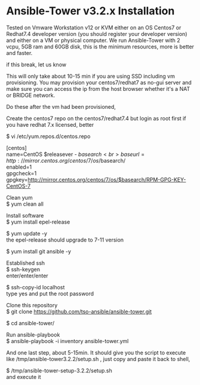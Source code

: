 # Ansible-Tower v3.2.x Installation

Tested on Vmware Workstation v12 or KVM either on an OS Centos7 or Redhat7.4 developer version (you should register your developer version) and either on a VM or physical computer. We run Ansible-Tower with 2 vcpu, 5GB ram and 60GB disk, this is the minimum resources, more is better and faster.

if this break, let us know

This will only take about 10-15 min if you are using SSD including vm provisioning. You may provision your centos7/redhat7 as no-gui server and make sure you can access the ip from the host browser whether it's a NAT or BRIDGE network.

Do these after the vm had been provisioned,

Create the centos7 repo on the centos7/redhat7.4 but login as root first
if you have redhat 7.x licensed, better

$ vi /etc/yum.repos.d/centos.repo

[centos]<br>
name=CentOS $releasever - $basearch<br>
baseurl=http://mirror.centos.org/centos/7/os/$basearch/<br>
enabled=1<br>
gpgcheck=1<br>
gpgkey=http://mirror.centos.org/centos/7/os/$basearch/RPM-GPG-KEY-CentOS-7<br>

Clean yum<br>
$ yum clean all

Install software<br>
$ yum install epel-release

$ yum update -y<br>
the epel-release should upgrade to 7-11 version

$ yum install git ansible -y

Established ssh<br>
$ ssh-keygen<br>
enter/enter/enter

$ ssh-copy-id localhost<br>
type yes and put the root password

Clone this repository<br>
$ git clone https://github.com/tso-ansible/ansible-tower.git

$ cd ansible-tower/

Run ansible-playbook<br>
$ ansible-playbook -i inventory ansible-tower.yml

And one last step, about 5-15min. It should give you the script to execute like /tmp/ansible-tower3.2.2/setup.sh , just copy and paste it back to shell,

$ /tmp/ansible-tower-setup-3.2.2/setup.sh<br>
and execute it

